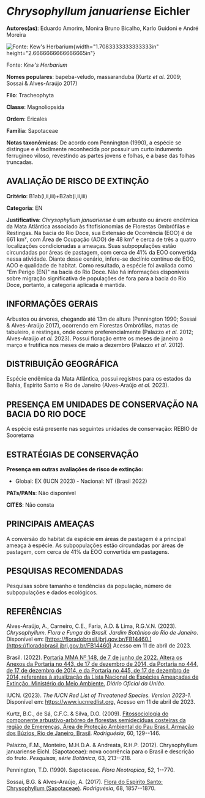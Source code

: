 # *Chrysophyllum januariense* Eichler

**Autores(as)**: Eduardo Amorim, Monira Bruno Bicalho, Karlo Guidoni e André Moreira

![Fonte: Kew's Herbarium](media/rId20.jpg){width="1.7083333333333333in" height="2.6666666666666665in"}

Fonte: *Kew's Herbarium*

**Nomes populares**: bapeba-veludo, massaranduba (Kurtz *et al.* 2009; Sossai & Alves-Araújo 2017)

**Filo**: Tracheophyta

**Classe**: Magnoliopsida

**Ordem**: Ericales

**Família**: Sapotaceae

**Notas taxonômicas**: De acordo com Pennington (1990), a espécie se distingue e é facilmente reconhecida por possuir um curto indumento ferrugíneo viloso, revestindo as partes jovens e folhas, e a base das folhas truncadas.

## AVALIAÇÃO DE RISCO DE EXTINÇÃO

**Critério**: B1ab(i,ii,iii)+B2ab(i,ii,iii)

**Categoria**: EN

**Justificativa**: *Chrysophyllum januariense* é um arbusto ou árvore endêmica da Mata Atlântica associado às fitofisionomias de Florestas Ombrófilas e Restingas. Na bacia do Rio Doce, sua Extensão de Ocorrência (EOO) é de 661 km², com Área de Ocupação (AOO) de 48 km² e cerca de três a quatro localizações condicionadas a ameaças. Suas subpopulações estão circundadas por áreas de pastagem, com cerca de 41% da EOO convertida nessa atividade. Diante desse cenário, infere-se declínio contínuo de EOO, AOO e qualidade de habitat. Como resultado, a espécie foi avaliada como "Em Perigo (EN)" na bacia do Rio Doce. Não há informações disponíveis sobre migração significativa de populações de fora para a bacia do Rio Doce, portanto, a categoria aplicada é mantida.

## INFORMAÇÕES GERAIS

Arbustos ou árvores, chegando até 13m de altura (Pennington 1990; Sossai & Alves-Araújo 2017), ocorrendo em Florestas Ombrófilas, matas de tabuleiro, e restingas, onde ocorre preferencialmente (Palazzo *et al.* 2012; Alves-Araújo *et al.* 2023). Possui floração entre os meses de janeiro a março e frutifica nos meses de maio a dezembro (Palazzo *et al.* 2012).

## DISTRIBUIÇÃO GEOGRÁFICA

Espécie endêmica da Mata Atlântica, possui registros para os estados da Bahia, Espírito Santo e Rio de Janeiro (Alves-Araújo *et al.* 2023).

## PRESENÇA EM UNIDADES DE CONSERVAÇÃO NA BACIA DO RIO DOCE

A espécie está presente nas seguintes unidades de conservação: REBIO de Sooretama

## ESTRATÉGIAS DE CONSERVAÇÃO

**Presença em outras avaliações de risco de extinção:**

-   Global: EX (IUCN 2023) -   Nacional: NT (Brasil 2022)

**PATs/PANs**: Não disponível

**CITES**: Não consta

## PRINCIPAIS AMEAÇAS

A conversão do habitat da espécie em áreas de pastagem é a principal ameaça à espécie. As subpopulações estão circundadas por áreas de pastagem, com cerca de 41% da EOO convertida em pastagens.

## PESQUISAS RECOMENDADAS

Pesquisas sobre tamanho e tendências da população, número de subpopulações e dados ecológicos.

## REFERÊNCIAS

Alves-Araújo, A., Carneiro, C.E., Faria, A.D. & Lima, R.G.V.N. (2023).  *Chrysophyllum*. *Flora e Funga do Brasil. Jardim Botânico do Rio de Janeiro*. Disponível em: [https://floradobrasil.jbrj.gov.br/FB14460.](https://floradobrasil.jbrj.gov.br/FB14460) Acesso em 11 de abril de 2023.

Brasil. (2022). [Portaria MMA Nº 148, de 7 de junho de 2022. Altera os Anexos da Portaria no 443, de 17 de dezembro de 2014, da Portaria no 444, de 17 de dezembro de 2014, e da Portaria no 445, de 17 de dezembro de 2014, referentes à atualização da Lista Nacional de Espécies Ameaçadas de Extinção. Ministério do Meio Ambiente.](https://in.gov.br/en/web/dou/-/portaria-mma-n-148-de-7-de-junho-de-2022-406272733) *Diário Oficial da União*.

IUCN. (2023). *The IUCN Red List of Threatened Species. Version 2023-1.* Disponível em: <https://www.iucnredlist.org.> Acesso em 11 de abril de 2023.

Kurtz, B.C., de Sá, C.F.C. & Silva, D.O. (2009). [Fitossociologia do componente arbustivo-arbóreo de florestas semidecíduas costeiras da região de Emerenças, Área de Proteção Ambiental do Pau Brasil, Armação dos Búzios, Rio de Janeiro, Brasil](https://doi.org/10.1590/2175-7860200960107). *Rodriguésia*, 60, 129--146.

Palazzo, F.M., Monteiro, M.H.D.A. & Andreata, R.H.P. (2012).  Chrysophyllum januariense Eichl. (Sapotaceae): nova ocorrência para o Brasil e descrição do fruto. *Pesquisas, série Botânica*, 63, 213--218.

Pennington, T.D. (1990). Sapotaceae. *Flora Neotropica*, 52, 1--770.

Sossai, B.G. & Alves-Araújo, A. (2017). [Flora do Espírito Santo: Chrysophyllum (Sapotaceae)](https://doi.org/10.1590/2175-7860201768519).  *Rodriguésia*, 68, 1857--1870.
